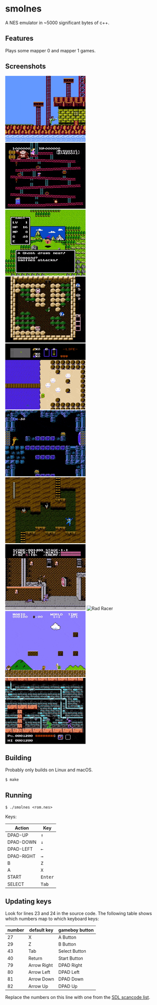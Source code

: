 # smolnes

A NES emulator in ~5000 significant bytes of c++.

## Features

Plays some mapper 0 and mapper 1 games.

## Screenshots

![Bionic Commando](img/bc.gif)
![Donkey Kong](img/dk.gif)
![Dragon Warrior](img/dw.gif)
![Adventures of Lolo](img/lolo.gif)
![Legend of Zelda](img/loz.gif)
![Metroid](img/met.gif)
![Mega Man 2](img/mm2.gif)
![Ninja Gaiden](img/ng.gif)
![Rad Racer](img/rr.gif)
![Super Mario Bros.](img/smb.gif)
![Teenage Mutant Ninja Turtle](img/tmnt.gif)

## Building

Probably only builds on Linux and macOS.

```
$ make
```

## Running

```
$ ./smolnes <rom.nes>
```

Keys:

| Action | Key |
| --- | --- |
| DPAD-UP | <kbd>↑</kbd> |
| DPAD-DOWN | <kbd>↓</kbd> |
| DPAD-LEFT | <kbd>←</kbd> |
| DPAD-RIGHT | <kbd>→</kbd> |
| B | <kbd>Z</kbd> |
| A | <kbd>X</kbd> |
| START | <kbd>Enter</kbd> |
| SELECT | <kbd>Tab</kbd> |

## Updating keys

Look for lines 23 and 24 in the source code. The following table shows which
numbers map to which keyboard keys:

| number | default key | gameboy button |
| - | - | - |
| 27 | X | A Button |
| 29 | Z | B Button |
| 43 | Tab | Select Button |
| 40 | Return | Start Button |
| 79 | Arrow Right | DPAD Right |
| 80 | Arrow Left | DPAD Left |
| 81 | Arrow Down | DPAD Down |
| 82 | Arrow Up | DPAD Up |

Replace the numbers on this line with one from the [SDL scancode list](https://www.libsdl.org/tmp/SDL/include/SDL_scancode.h).

